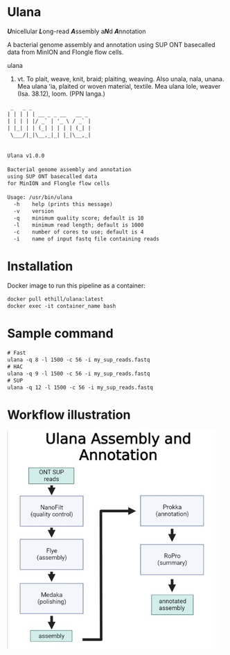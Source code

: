 # Ulana
***U***nicellular ***L***ong-read ***A***ssembly a***N***d ***A***nnotation

A bacterial genome assembly and annotation using SUP ONT basecalled data from MinION and Flongle flow cells.

ulana

1. vt. To plait, weave, knit, braid; plaiting, weaving. Also unala, nala, unana. Mea ulana ʻia, plaited or woven material, textile. Mea ulana lole, weaver (Isa. 38.12), loom. (PPN langa.)

```
 _   _ _
| | | | | __ _ _ __   __ _
| | | | |/ _` | '_ \ / _` |
| |_| | | (_| | | | | (_| |
 \___/|_|\__,_|_| |_|\__,_|


Ulana v1.0.0

Bacterial genome assembly and annotation
using SUP ONT basecalled data
for MinION and Flongle flow cells

Usage: /usr/bin/ulana
  -h    help (prints this message)
  -v    version
  -q    minimum quality score; default is 10
  -l    minimum read length; default is 1000
  -c    number of cores to use; default is 4
  -i    name of input fastq file containing reads
```

# Installation

Docker image to run this pipeline as a container:
```
docker pull ethill/ulana:latest
docker exec -it container_name bash
```

# Sample command
```
# Fast
ulana -q 8 -l 1500 -c 56 -i my_sup_reads.fastq
# HAC
ulana -q 9 -l 1500 -c 56 -i my_sup_reads.fastq
# SUP
ulana -q 12 -l 1500 -c 56 -i my_sup_reads.fastq
```

# Workflow illustration

![](ulana_pipeline.jpg)
